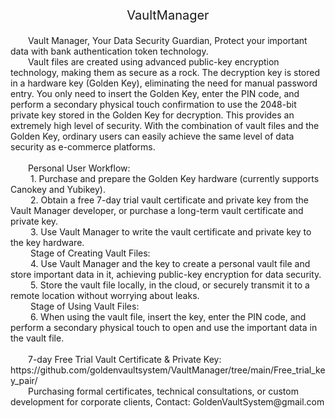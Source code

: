 <p align="center" style="font-size:20px;">VaultManager</p>
&emsp;&emsp;Vault Manager, Your Data Security Guardian, Protect your important data with bank authentication token technology.<br>
&emsp;&emsp;Vault files are created using advanced public-key encryption technology, making them as secure as a rock. The decryption key is stored in a hardware key (Golden Key), eliminating the need for manual password entry. You only need to insert the Golden Key, enter the PIN code, and perform a secondary physical touch confirmation to use the 2048-bit private key stored in the Golden Key for decryption. This provides an extremely high level of security. With the combination of vault files and the Golden Key, ordinary users can easily achieve the same level of data security as e-commerce platforms.<br>
<br>
&emsp;&emsp;Personal User Workflow:<br>
&emsp;&emsp;&nbsp;1. Purchase and prepare the Golden Key hardware (currently supports Canokey and Yubikey).<br>
&emsp;&emsp;&nbsp;2. Obtain a free 7-day trial vault certificate and private key from the Vault Manager developer, or purchase a long-term vault certificate and private key.<br>
&emsp;&emsp;&nbsp;3. Use Vault Manager to write the vault certificate and private key to the key hardware.<br>
&emsp;&emsp;&nbsp;Stage of Creating Vault Files:<br>
&emsp;&emsp;&nbsp;4. Use Vault Manager and the key to create a personal vault file and store important data in it, achieving public-key encryption for data security.<br>
&emsp;&emsp;&nbsp;5. Store the vault file locally, in the cloud, or securely transmit it to a remote location without worrying about leaks.<br>
&emsp;&emsp;&nbsp;Stage of Using Vault Files: <br>
&emsp;&emsp;&nbsp;6.  When using the vault file, insert the key, enter the PIN code, and perform a secondary physical touch to open and use the important data in the vault file. <br>
<br>
&emsp;&emsp;7-day Free Trial Vault Certificate & Private Key: https://github.com/goldenvaultsystem/VaultManager/tree/main/Free_trial_key_pair/<br>
&emsp;&emsp;Purchasing formal certificates, technical consultations, or custom development for corporate clients, Contact:  GoldenVaultSystem@gmail.com<br>
